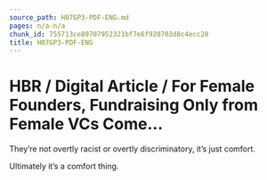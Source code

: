 ```yaml
---
source_path: H07GP3-PDF-ENG.md
pages: n/a-n/a
chunk_id: 755713ce89707952321bf7e6f920703d8c4ecc28
title: H07GP3-PDF-ENG
---
```

# HBR / Digital Article / For Female Founders, Fundraising Only from Female VCs Come…

They’re not overtly racist or overtly discriminatory, it’s just comfort.

Ultimately it’s a comfort thing.
